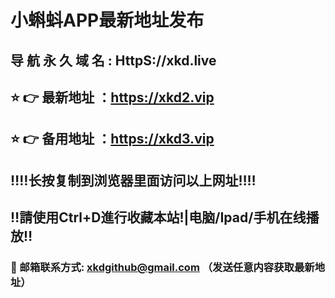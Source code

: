 # 小蝌蚪APP最新地址发布 
##  导 航 永 久 域 名  :  HttpS://xkd.live
## ⭐️ 👉 最新地址 ：https://xkd2.vip
## ⭐️ 👉 备用地址 ：https://xkd3.vip
## ‼️‼️长按复制到浏览器里面访问以上网址‼️‼️
## ‼️請使用Ctrl+D進行收藏本站!|电脑/Ipad/手机在线播放‼️
### 📧 邮箱联系方式: xkdgithub@gmail.com （发送任意内容获取最新地址）
